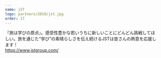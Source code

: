 ```yaml
---
name: jST
logo: partners/2019/jst.jpg
order: 17
---
```

『旅は学びの原点』。感受性豊かな若いうちに新しいことにどんどん挑戦してほしい。旅を通じた“学び”の素晴らしさを伝え続けるJSTは皆さんの熱意を応援します！  
https://www.jstgroup.com/
